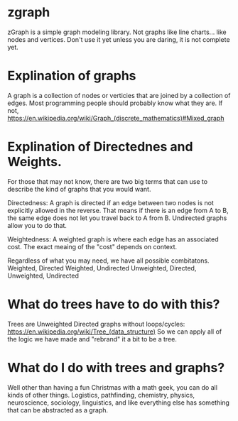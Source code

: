 # zgraph
zGraph is a simple graph modeling library. Not graphs like line charts... like nodes and vertices.
Don't use it yet unless you are daring, it is not complete yet.

# Explination of graphs
A graph is a collection of nodes or verticies that are joined by a collection of edges. 
Most programming people should probably know what they are. If not, https://en.wikipedia.org/wiki/Graph_(discrete_mathematics)#Mixed_graph

# Explination of Directednes and Weights.
For those that may not know, there are two big terms that can use to describe the kind of graphs that you would want.

Directedness: A graph is directed if an edge between two nodes is not explicitly allowed in the reverse. 
That means if there is an edge from A to B, the same edge does not let you travel back to A from B. Undirected graphs allow you to do that.

Weightedness: A weighted graph is where each edge has an associated cost. The exact meaing of the "cost" depends on context.

Regardless of what you may need, we have all possible combitatons.
Weighted, Directed
Weighted, Undirected
Unweighted, Directed,
Unweighted, Undirected

# What do trees have to do with this?
Trees are Unweighted Directed graphs without loops/cycles: https://en.wikipedia.org/wiki/Tree_(data_structure)
So we can apply all of the logic we have made and "rebrand" it a bit to be a tree.

# What do I do with trees and graphs?
Well other than having a fun Christmas with a math geek, you can do all kinds of other things.
Logistics, pathfinding, chemistry, physics, neuroscience, sociology, linguistics, and like everything else has something that can be abstracted as a graph.
